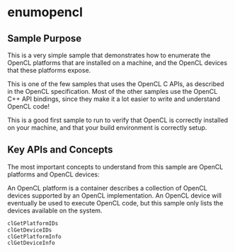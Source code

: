 # enumopencl

## Sample Purpose

This is a very simple sample that demonstrates how to enumerate the OpenCL platforms that are installed on a machine, and the OpenCL devices that these platforms expose.

This is one of the few samples that uses the OpenCL C APIs, as described in the OpenCL specification.
Most of the other samples use the OpenCL C++ API bindings, since they make it a lot easier to write and understand OpenCL code!

This is a good first sample to run to verify that OpenCL is correctly installed on your machine, and that your build environment is correctly setup.

## Key APIs and Concepts

The most important concepts to understand from this sample are OpenCL platforms and OpenCL devices:

An OpenCL platform is a container describes a collection of OpenCL devices supported by an OpenCL implementation.
An OpenCL device will eventually be used to execute OpenCL code, but this sample only lists the devices available on the system.

```c
clGetPlatformIDs
clGetDeviceIDs
clGetPlatformInfo
clGetDeviceInfo
```
